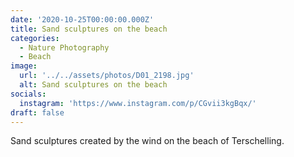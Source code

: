 ```yaml
---
date: '2020-10-25T00:00:00.000Z'
title: Sand sculptures on the beach
categories:
  - Nature Photography
  - Beach
image:
  url: '../../assets/photos/D01_2198.jpg'
  alt: Sand sculptures on the beach
socials:
  instagram: 'https://www.instagram.com/p/CGvii3kgBqx/'
draft: false
---
```


Sand sculptures created by the wind on the beach of Terschelling.
